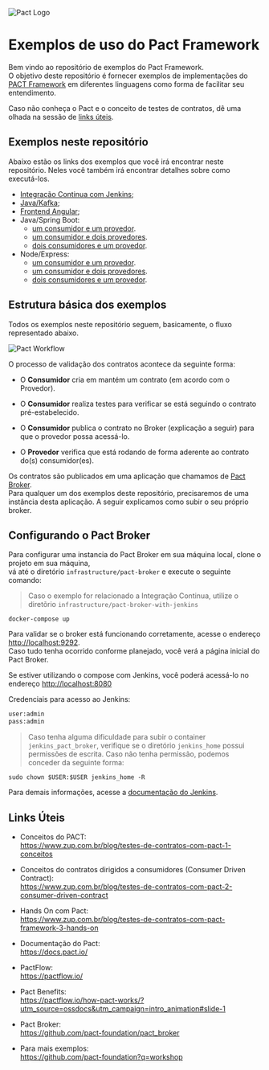 ![Pact Logo](imgs/pact-logo.png)
# Exemplos de uso do Pact Framework

Bem vindo ao repositório de exemplos do Pact Framework. <br>
O objetivo deste repositório é fornecer exemplos de implementações do [PACT Framework](https://docs.pact.io/) 
em diferentes linguagens como forma de facilitar seu entendimento. 

Caso não conheça o Pact e o conceito de testes de contratos, dê uma olhada na sessão de [links úteis](#links-uteis). 

## <a name='exemplos'>Exemplos neste repositório</a>

Abaixo estão os links dos exemplos que você irá encontrar neste repositório.
Neles você também irá encontrar detalhes sobre como executá-los.

 - [Integração Continua com Jenkins](example/ci/jenkins);
 - [Java/Kafka](example/java/messaging-kafka/);
 - [Frontend Angular](example/frontend);
 - Java/Spring Boot:
    * [um consumidor e um provedor](example/java/spring-boot/one_consumer_one_provider).
    * [um consumidor e dois provedores](example/java/spring-boot/one_consumer_two_providers).
    * [dois consumidores e um provedor](example/java/spring-boot/two_consumers_one_provider).
 - Node/Express:
    * [um consumidor e um provedor](example/node/one_consumer_one_provider).
    * [um consumidor e dois provedores](example/node/one_consumer_two_providers).
    * [dois consumidores e um provedor](example/node/two_consumers_one_provider).

## <a name='estrutura-basica'>Estrutura básica dos exemplos</a>

Todos os exemplos neste repositório seguem, basicamente, o fluxo representado abaixo.

![Pact Workflow](imgs/pact-workflow.png)

O processo de validação dos contratos acontece da seguinte forma:

 - O **Consumidor** cria em mantém um contrato (em acordo com o Provedor).

 - O **Consumidor**  realiza testes para verificar se está seguindo o contrato pré-estabelecido.
 
 - O **Consumidor** publica o contrato no Broker (explicação a seguir) para que o provedor possa acessá-lo.

 - O **Provedor** verifica que está rodando de forma aderente ao contrato do(s) consumidor(es).

Os contratos são publicados em uma aplicação que chamamos de [Pact Broker](https://github.com/pact-foundation/pact_broker). <br>
Para qualquer um dos exemplos deste repositório, precisaremos de uma instância desta aplicação. 
A seguir explicamos como subir o seu próprio broker. 

## <a name='config-broker'> Configurando o Pact Broker </a>

Para configurar uma instancia do Pact Broker em sua máquina local, clone o projeto em sua máquina, <br>
vá até o diretório `infrastructure/pact-broker` e execute o seguinte comando:

> Caso o exemplo for relacionado a Integração Continua, utilize o diretõrio `infrastructure/pact-broker-with-jenkins`

```shell
docker-compose up
```
Para validar se o broker está funcionando corretamente, acesse o endereço [http://localhost:9292](http://localhost:9292). <br>
Caso tudo tenha ocorrido conforme planejado, você verá a página inicial do Pact Broker.

Se estiver utilizando o compose com Jenkins, você poderá acessá-lo no endereço [http://localhost:8080](http://localhost:8080)

Credenciais para acesso ao Jenkins:
```bash
user:admin
pass:admin
```

> Caso tenha alguma dificuldade para subir o container `jenkins_pact_broker`, verifique se o diretório `jenkins_home` possui permissões de escrita. 
> Caso não tenha permissão, podemos conceder da seguinte forma:
```
sudo chown $USER:$USER jenkins_home -R
```

Para demais informações, acesse a [documentação do Jenkins](https://www.jenkins.io/doc/).

## <a name='links-uteis'>Links Úteis</a>

- Conceitos do PACT: <br />
https://www.zup.com.br/blog/testes-de-contratos-com-pact-1-conceitos

- Conceitos do contratos dirigidos a consumidores (Consumer Driven Contract): <br />
https://www.zup.com.br/blog/testes-de-contratos-com-pact-2-consumer-driven-contract

- Hands On com Pact: <br />
https://www.zup.com.br/blog/testes-de-contratos-com-pact-framework-3-hands-on

- Documentação do Pact: <br />
https://docs.pact.io/

- PactFlow: <br />
https://pactflow.io/

- Pact Benefits: <br />
https://pactflow.io/how-pact-works/?utm_source=ossdocs&utm_campaign=intro_animation#slide-1

- Pact Broker: <br />
https://github.com/pact-foundation/pact_broker

- Para mais exemplos: <br />
https://github.com/pact-foundation?q=workshop

